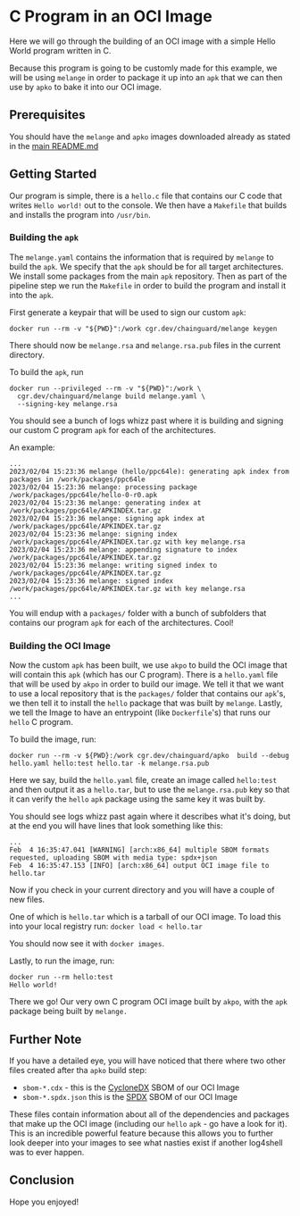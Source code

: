 # C Program in an OCI Image

Here we will go through the building of an OCI image with a simple Hello World program written in C.

Because this program is going to be customly made for this example, we will be using `melange` in order to package it up into an `apk` that we can then use by `apko` to bake it into our OCI image.

## Prerequisites

You should have the `melange` and `apko` images downloaded already as stated in the [main README.md](../../README.md#prerequisites)

## Getting Started

Our program is simple, there is a `hello.c` file that contains our C code that writes `Hello world!` out to the console. We then have a `Makefile` that builds and installs the program into `/usr/bin`.

### Building the `apk`

The `melange.yaml` contains the information that is required by `melange` to build the `apk`. We specify that the `apk` should be for all target architectures. We install some packages from the main `apk` repository. Then as part of the pipeline step we run the `Makefile` in order to build the program and install it into the `apk`.

First generate a keypair that will be used to sign our custom `apk`:

```shell
docker run --rm -v "${PWD}":/work cgr.dev/chainguard/melange keygen
```

There should now be `melange.rsa` and `melange.rsa.pub` files in the current directory.

To build the `apk`, run

```shell
docker run --privileged --rm -v "${PWD}":/work \
  cgr.dev/chainguard/melange build melange.yaml \
  --signing-key melange.rsa
```

You should see a bunch of logs whizz past where it is building and signing our custom C program `apk` for each of the architectures.

An example:

```logs
...
2023/02/04 15:23:36 melange (hello/ppc64le): generating apk index from packages in /work/packages/ppc64le
2023/02/04 15:23:36 melange: processing package /work/packages/ppc64le/hello-0-r0.apk
2023/02/04 15:23:36 melange: generating index at /work/packages/ppc64le/APKINDEX.tar.gz
2023/02/04 15:23:36 melange: signing apk index at /work/packages/ppc64le/APKINDEX.tar.gz
2023/02/04 15:23:36 melange: signing index /work/packages/ppc64le/APKINDEX.tar.gz with key melange.rsa
2023/02/04 15:23:36 melange: appending signature to index /work/packages/ppc64le/APKINDEX.tar.gz
2023/02/04 15:23:36 melange: writing signed index to /work/packages/ppc64le/APKINDEX.tar.gz
2023/02/04 15:23:36 melange: signed index /work/packages/ppc64le/APKINDEX.tar.gz with key melange.rsa
...
```

You will endup with a `packages/` folder with a bunch of subfolders that contains our program `apk` for each of the architectures. Cool!

### Building the OCI Image

Now the custom `apk` has been built, we use `akpo` to build the OCI image that will contain this `apk` (which has our C program). There is a `hello.yaml` file that will be used by `akpo` in order to build our image. We tell it that we want to use a local repository that is the `packages/` folder that contains our `apk`'s, we then tell it to install the `hello` package that was built by `melange`.
Lastly, we tell the Image to have an entrypoint (like `Dockerfile`'s) that runs our  `hello` C program.

To build the image, run:

```shell
docker run --rm -v ${PWD}:/work cgr.dev/chainguard/apko  build --debug hello.yaml hello:test hello.tar -k melange.rsa.pub
```

Here we say, build the `hello.yaml` file, create an image called `hello:test` and then output it as a `hello.tar`, but to use the `melange.rsa.pub` key so that it can verify the `hello` `apk` package using the same key it was built by.

You should see logs whizz past again where it describes what it's doing, but at the end you will have lines that look something like this:

```logs
...
Feb  4 16:35:47.041 [WARNING] [arch:x86_64] multiple SBOM formats requested, uploading SBOM with media type: spdx+json
Feb  4 16:35:47.153 [INFO] [arch:x86_64] output OCI image file to hello.tar
```

Now if you check in your current directory and you will have a couple of new files.

One of which is `hello.tar` which is a tarball of our OCI image. To load this into your local registry run:
`docker load < hello.tar`

You should now see it with `docker images`.

Lastly, to run the image, run:

```shell
docker run --rm hello:test
Hello world!
```

There we go! Our very own C program OCI image built by `akpo`, with the `apk` package being built by `melange.`

## Further Note

If you have a detailed eye, you will have noticed that there where two other files created after tha `apko` build step:

- `sbom-*.cdx` - this is the [CycloneDX](https://cyclonedx.org/) SBOM of our OCI Image
- `sbom-*.spdx.json` this is the [SPDX](https://spdx.dev/) SBOM of our OCI Image

These files contain information about all of the dependencies and packages that make up the OCI image (including our `hello` `apk` - go have a look for it). This is an incredible powerful feature because this allows you to further look deeper into your images to see what nasties exist if another log4shell was to ever happen.

## Conclusion

Hope you enjoyed!
